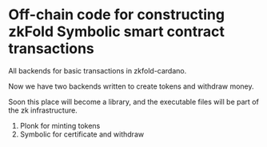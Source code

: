 # Off-chain code for constructing zkFold Symbolic smart contract transactions

All backends for basic transactions in zkfold-cardano.

Now we have two backends written to create tokens and withdraw money.

Soon this place will become a library, and the executable files will be part of the zk infrastructure.

1) Plonk for minting tokens
2) Symbolic for certificate and withdraw
